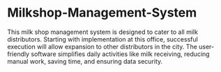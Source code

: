 # Milkshop-Management-System
This milk shop management system is designed to cater to all milk distributors. Starting with implementation at this office, successful execution will allow expansion to other distributors in the city. The user-friendly software simplifies daily activities like milk receiving, reducing manual work, saving time, and ensuring data security.

